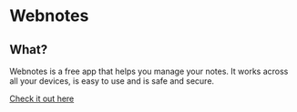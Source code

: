 # Webnotes

## What?

Webnotes is a free app that helps you manage your notes. It works across all your devices, is easy to use and is safe and secure.

[Check it out here](https://webnotes.link)
